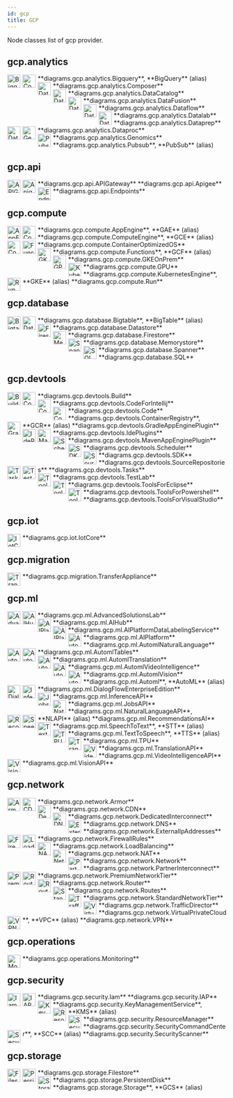 ```yaml
---
id: gcp
title: GCP
---
```


Node classes list of gcp provider.

## gcp.analytics


<img width="30" src="/img/resources/gcp/analytics/bigquery.png" alt="Bigquery" style="float: left; padding-right: 5px;" >
**diagrams.gcp.analytics.Bigquery**, **BigQuery** (alias)

<img width="30" src="/img/resources/gcp/analytics/composer.png" alt="Composer" style="float: left; padding-right: 5px;" >
**diagrams.gcp.analytics.Composer**

<img width="30" src="/img/resources/gcp/analytics/data-catalog.png" alt="DataCatalog" style="float: left; padding-right: 5px;" >
**diagrams.gcp.analytics.DataCatalog**

<img width="30" src="/img/resources/gcp/analytics/data-fusion.png" alt="DataFusion" style="float: left; padding-right: 5px;" >
**diagrams.gcp.analytics.DataFusion**

<img width="30" src="/img/resources/gcp/analytics/dataflow.png" alt="Dataflow" style="float: left; padding-right: 5px;" >
**diagrams.gcp.analytics.Dataflow**

<img width="30" src="/img/resources/gcp/analytics/datalab.png" alt="Datalab" style="float: left; padding-right: 5px;" >
**diagrams.gcp.analytics.Datalab**

<img width="30" src="/img/resources/gcp/analytics/dataprep.png" alt="Dataprep" style="float: left; padding-right: 5px;" >
**diagrams.gcp.analytics.Dataprep**

<img width="30" src="/img/resources/gcp/analytics/dataproc.png" alt="Dataproc" style="float: left; padding-right: 5px;" >
**diagrams.gcp.analytics.Dataproc**

<img width="30" src="/img/resources/gcp/analytics/genomics.png" alt="Genomics" style="float: left; padding-right: 5px;" >
**diagrams.gcp.analytics.Genomics**

<img width="30" src="/img/resources/gcp/analytics/pubsub.png" alt="Pubsub" style="float: left; padding-right: 5px;" >
**diagrams.gcp.analytics.Pubsub**, **PubSub** (alias)

## gcp.api


<img width="30" src="/img/resources/gcp/api/api-gateway.png" alt="APIGateway" style="float: left; padding-right: 5px;" >
**diagrams.gcp.api.APIGateway**

<img width="30" src="/img/resources/gcp/api/apigee.png" alt="Apigee" style="float: left; padding-right: 5px;" >
**diagrams.gcp.api.Apigee**

<img width="30" src="/img/resources/gcp/api/endpoints.png" alt="Endpoints" style="float: left; padding-right: 5px;" >
**diagrams.gcp.api.Endpoints**

## gcp.compute


<img width="30" src="/img/resources/gcp/compute/app-engine.png" alt="AppEngine" style="float: left; padding-right: 5px;" >
**diagrams.gcp.compute.AppEngine**, **GAE** (alias)

<img width="30" src="/img/resources/gcp/compute/compute-engine.png" alt="ComputeEngine" style="float: left; padding-right: 5px;" >
**diagrams.gcp.compute.ComputeEngine**, **GCE** (alias)

<img width="30" src="/img/resources/gcp/compute/container-optimized-os.png" alt="ContainerOptimizedOS" style="float: left; padding-right: 5px;" >
**diagrams.gcp.compute.ContainerOptimizedOS**

<img width="30" src="/img/resources/gcp/compute/functions.png" alt="Functions" style="float: left; padding-right: 5px;" >
**diagrams.gcp.compute.Functions**, **GCF** (alias)

<img width="30" src="/img/resources/gcp/compute/gke-on-prem.png" alt="GKEOnPrem" style="float: left; padding-right: 5px;" >
**diagrams.gcp.compute.GKEOnPrem**

<img width="30" src="/img/resources/gcp/compute/gpu.png" alt="GPU" style="float: left; padding-right: 5px;" >
**diagrams.gcp.compute.GPU**

<img width="30" src="/img/resources/gcp/compute/kubernetes-engine.png" alt="KubernetesEngine" style="float: left; padding-right: 5px;" >
**diagrams.gcp.compute.KubernetesEngine**, **GKE** (alias)

<img width="30" src="/img/resources/gcp/compute/run.png" alt="Run" style="float: left; padding-right: 5px;" >
**diagrams.gcp.compute.Run**

## gcp.database


<img width="30" src="/img/resources/gcp/database/bigtable.png" alt="Bigtable" style="float: left; padding-right: 5px;" >
**diagrams.gcp.database.Bigtable**, **BigTable** (alias)

<img width="30" src="/img/resources/gcp/database/datastore.png" alt="Datastore" style="float: left; padding-right: 5px;" >
**diagrams.gcp.database.Datastore**

<img width="30" src="/img/resources/gcp/database/firestore.png" alt="Firestore" style="float: left; padding-right: 5px;" >
**diagrams.gcp.database.Firestore**

<img width="30" src="/img/resources/gcp/database/memorystore.png" alt="Memorystore" style="float: left; padding-right: 5px;" >
**diagrams.gcp.database.Memorystore**

<img width="30" src="/img/resources/gcp/database/spanner.png" alt="Spanner" style="float: left; padding-right: 5px;" >
**diagrams.gcp.database.Spanner**

<img width="30" src="/img/resources/gcp/database/sql.png" alt="SQL" style="float: left; padding-right: 5px;" >
**diagrams.gcp.database.SQL**

## gcp.devtools


<img width="30" src="/img/resources/gcp/devtools/build.png" alt="Build" style="float: left; padding-right: 5px;" >
**diagrams.gcp.devtools.Build**

<img width="30" src="/img/resources/gcp/devtools/code-for-intellij.png" alt="CodeForIntellij" style="float: left; padding-right: 5px;" >
**diagrams.gcp.devtools.CodeForIntellij**

<img width="30" src="/img/resources/gcp/devtools/code.png" alt="Code" style="float: left; padding-right: 5px;" >
**diagrams.gcp.devtools.Code**

<img width="30" src="/img/resources/gcp/devtools/container-registry.png" alt="ContainerRegistry" style="float: left; padding-right: 5px;" >
**diagrams.gcp.devtools.ContainerRegistry**, **GCR** (alias)

<img width="30" src="/img/resources/gcp/devtools/gradle-app-engine-plugin.png" alt="GradleAppEnginePlugin" style="float: left; padding-right: 5px;" >
**diagrams.gcp.devtools.GradleAppEnginePlugin**

<img width="30" src="/img/resources/gcp/devtools/ide-plugins.png" alt="IdePlugins" style="float: left; padding-right: 5px;" >
**diagrams.gcp.devtools.IdePlugins**

<img width="30" src="/img/resources/gcp/devtools/maven-app-engine-plugin.png" alt="MavenAppEnginePlugin" style="float: left; padding-right: 5px;" >
**diagrams.gcp.devtools.MavenAppEnginePlugin**

<img width="30" src="/img/resources/gcp/devtools/scheduler.png" alt="Scheduler" style="float: left; padding-right: 5px;" >
**diagrams.gcp.devtools.Scheduler**

<img width="30" src="/img/resources/gcp/devtools/sdk.png" alt="SDK" style="float: left; padding-right: 5px;" >
**diagrams.gcp.devtools.SDK**

<img width="30" src="/img/resources/gcp/devtools/source-repositories.png" alt="SourceRepositories" style="float: left; padding-right: 5px;" >
**diagrams.gcp.devtools.SourceRepositories**

<img width="30" src="/img/resources/gcp/devtools/tasks.png" alt="Tasks" style="float: left; padding-right: 5px;" >
**diagrams.gcp.devtools.Tasks**

<img width="30" src="/img/resources/gcp/devtools/test-lab.png" alt="TestLab" style="float: left; padding-right: 5px;" >
**diagrams.gcp.devtools.TestLab**

<img width="30" src="/img/resources/gcp/devtools/tools-for-eclipse.png" alt="ToolsForEclipse" style="float: left; padding-right: 5px;" >
**diagrams.gcp.devtools.ToolsForEclipse**

<img width="30" src="/img/resources/gcp/devtools/tools-for-powershell.png" alt="ToolsForPowershell" style="float: left; padding-right: 5px;" >
**diagrams.gcp.devtools.ToolsForPowershell**

<img width="30" src="/img/resources/gcp/devtools/tools-for-visual-studio.png" alt="ToolsForVisualStudio" style="float: left; padding-right: 5px;" >
**diagrams.gcp.devtools.ToolsForVisualStudio**

## gcp.iot


<img width="30" src="/img/resources/gcp/iot/iot-core.png" alt="IotCore" style="float: left; padding-right: 5px;" >
**diagrams.gcp.iot.IotCore**

## gcp.migration


<img width="30" src="/img/resources/gcp/migration/transfer-appliance.png" alt="TransferAppliance" style="float: left; padding-right: 5px;" >
**diagrams.gcp.migration.TransferAppliance**

## gcp.ml


<img width="30" src="/img/resources/gcp/ml/advanced-solutions-lab.png" alt="AdvancedSolutionsLab" style="float: left; padding-right: 5px;" >
**diagrams.gcp.ml.AdvancedSolutionsLab**

<img width="30" src="/img/resources/gcp/ml/ai-hub.png" alt="AIHub" style="float: left; padding-right: 5px;" >
**diagrams.gcp.ml.AIHub**

<img width="30" src="/img/resources/gcp/ml/ai-platform-data-labeling-service.png" alt="AIPlatformDataLabelingService" style="float: left; padding-right: 5px;" >
**diagrams.gcp.ml.AIPlatformDataLabelingService**

<img width="30" src="/img/resources/gcp/ml/ai-platform.png" alt="AIPlatform" style="float: left; padding-right: 5px;" >
**diagrams.gcp.ml.AIPlatform**

<img width="30" src="/img/resources/gcp/ml/automl-natural-language.png" alt="AutomlNaturalLanguage" style="float: left; padding-right: 5px;" >
**diagrams.gcp.ml.AutomlNaturalLanguage**

<img width="30" src="/img/resources/gcp/ml/automl-tables.png" alt="AutomlTables" style="float: left; padding-right: 5px;" >
**diagrams.gcp.ml.AutomlTables**

<img width="30" src="/img/resources/gcp/ml/automl-translation.png" alt="AutomlTranslation" style="float: left; padding-right: 5px;" >
**diagrams.gcp.ml.AutomlTranslation**

<img width="30" src="/img/resources/gcp/ml/automl-video-intelligence.png" alt="AutomlVideoIntelligence" style="float: left; padding-right: 5px;" >
**diagrams.gcp.ml.AutomlVideoIntelligence**

<img width="30" src="/img/resources/gcp/ml/automl-vision.png" alt="AutomlVision" style="float: left; padding-right: 5px;" >
**diagrams.gcp.ml.AutomlVision**

<img width="30" src="/img/resources/gcp/ml/automl.png" alt="Automl" style="float: left; padding-right: 5px;" >
**diagrams.gcp.ml.Automl**, **AutoML** (alias)

<img width="30" src="/img/resources/gcp/ml/dialog-flow-enterprise-edition.png" alt="DialogFlowEnterpriseEdition" style="float: left; padding-right: 5px;" >
**diagrams.gcp.ml.DialogFlowEnterpriseEdition**

<img width="30" src="/img/resources/gcp/ml/inference-api.png" alt="InferenceAPI" style="float: left; padding-right: 5px;" >
**diagrams.gcp.ml.InferenceAPI**

<img width="30" src="/img/resources/gcp/ml/jobs-api.png" alt="JobsAPI" style="float: left; padding-right: 5px;" >
**diagrams.gcp.ml.JobsAPI**

<img width="30" src="/img/resources/gcp/ml/natural-language-api.png" alt="NaturalLanguageAPI" style="float: left; padding-right: 5px;" >
**diagrams.gcp.ml.NaturalLanguageAPI**, **NLAPI** (alias)

<img width="30" src="/img/resources/gcp/ml/recommendations-ai.png" alt="RecommendationsAI" style="float: left; padding-right: 5px;" >
**diagrams.gcp.ml.RecommendationsAI**

<img width="30" src="/img/resources/gcp/ml/speech-to-text.png" alt="SpeechToText" style="float: left; padding-right: 5px;" >
**diagrams.gcp.ml.SpeechToText**, **STT** (alias)

<img width="30" src="/img/resources/gcp/ml/text-to-speech.png" alt="TextToSpeech" style="float: left; padding-right: 5px;" >
**diagrams.gcp.ml.TextToSpeech**, **TTS** (alias)

<img width="30" src="/img/resources/gcp/ml/tpu.png" alt="TPU" style="float: left; padding-right: 5px;" >
**diagrams.gcp.ml.TPU**

<img width="30" src="/img/resources/gcp/ml/translation-api.png" alt="TranslationAPI" style="float: left; padding-right: 5px;" >
**diagrams.gcp.ml.TranslationAPI**

<img width="30" src="/img/resources/gcp/ml/video-intelligence-api.png" alt="VideoIntelligenceAPI" style="float: left; padding-right: 5px;" >
**diagrams.gcp.ml.VideoIntelligenceAPI**

<img width="30" src="/img/resources/gcp/ml/vision-api.png" alt="VisionAPI" style="float: left; padding-right: 5px;" >
**diagrams.gcp.ml.VisionAPI**

## gcp.network


<img width="30" src="/img/resources/gcp/network/armor.png" alt="Armor" style="float: left; padding-right: 5px;" >
**diagrams.gcp.network.Armor**

<img width="30" src="/img/resources/gcp/network/cdn.png" alt="CDN" style="float: left; padding-right: 5px;" >
**diagrams.gcp.network.CDN**

<img width="30" src="/img/resources/gcp/network/dedicated-interconnect.png" alt="DedicatedInterconnect" style="float: left; padding-right: 5px;" >
**diagrams.gcp.network.DedicatedInterconnect**

<img width="30" src="/img/resources/gcp/network/dns.png" alt="DNS" style="float: left; padding-right: 5px;" >
**diagrams.gcp.network.DNS**

<img width="30" src="/img/resources/gcp/network/external-ip-addresses.png" alt="ExternalIpAddresses" style="float: left; padding-right: 5px;" >
**diagrams.gcp.network.ExternalIpAddresses**

<img width="30" src="/img/resources/gcp/network/firewall-rules.png" alt="FirewallRules" style="float: left; padding-right: 5px;" >
**diagrams.gcp.network.FirewallRules**

<img width="30" src="/img/resources/gcp/network/load-balancing.png" alt="LoadBalancing" style="float: left; padding-right: 5px;" >
**diagrams.gcp.network.LoadBalancing**

<img width="30" src="/img/resources/gcp/network/nat.png" alt="NAT" style="float: left; padding-right: 5px;" >
**diagrams.gcp.network.NAT**

<img width="30" src="/img/resources/gcp/network/network.png" alt="Network" style="float: left; padding-right: 5px;" >
**diagrams.gcp.network.Network**

<img width="30" src="/img/resources/gcp/network/partner-interconnect.png" alt="PartnerInterconnect" style="float: left; padding-right: 5px;" >
**diagrams.gcp.network.PartnerInterconnect**

<img width="30" src="/img/resources/gcp/network/premium-network-tier.png" alt="PremiumNetworkTier" style="float: left; padding-right: 5px;" >
**diagrams.gcp.network.PremiumNetworkTier**

<img width="30" src="/img/resources/gcp/network/router.png" alt="Router" style="float: left; padding-right: 5px;" >
**diagrams.gcp.network.Router**

<img width="30" src="/img/resources/gcp/network/routes.png" alt="Routes" style="float: left; padding-right: 5px;" >
**diagrams.gcp.network.Routes**

<img width="30" src="/img/resources/gcp/network/standard-network-tier.png" alt="StandardNetworkTier" style="float: left; padding-right: 5px;" >
**diagrams.gcp.network.StandardNetworkTier**

<img width="30" src="/img/resources/gcp/network/traffic-director.png" alt="TrafficDirector" style="float: left; padding-right: 5px;" >
**diagrams.gcp.network.TrafficDirector**

<img width="30" src="/img/resources/gcp/network/virtual-private-cloud.png" alt="VirtualPrivateCloud" style="float: left; padding-right: 5px;" >
**diagrams.gcp.network.VirtualPrivateCloud**, **VPC** (alias)

<img width="30" src="/img/resources/gcp/network/vpn.png" alt="VPN" style="float: left; padding-right: 5px;" >
**diagrams.gcp.network.VPN**

## gcp.operations


<img width="30" src="/img/resources/gcp/operations/monitoring.png" alt="Monitoring" style="float: left; padding-right: 5px;" >
**diagrams.gcp.operations.Monitoring**

## gcp.security


<img width="30" src="/img/resources/gcp/security/iam.png" alt="Iam" style="float: left; padding-right: 5px;" >
**diagrams.gcp.security.Iam**

<img width="30" src="/img/resources/gcp/security/iap.png" alt="IAP" style="float: left; padding-right: 5px;" >
**diagrams.gcp.security.IAP**

<img width="30" src="/img/resources/gcp/security/key-management-service.png" alt="KeyManagementService" style="float: left; padding-right: 5px;" >
**diagrams.gcp.security.KeyManagementService**, **KMS** (alias)

<img width="30" src="/img/resources/gcp/security/resource-manager.png" alt="ResourceManager" style="float: left; padding-right: 5px;" >
**diagrams.gcp.security.ResourceManager**

<img width="30" src="/img/resources/gcp/security/security-command-center.png" alt="SecurityCommandCenter" style="float: left; padding-right: 5px;" >
**diagrams.gcp.security.SecurityCommandCenter**, **SCC** (alias)

<img width="30" src="/img/resources/gcp/security/security-scanner.png" alt="SecurityScanner" style="float: left; padding-right: 5px;" >
**diagrams.gcp.security.SecurityScanner**

## gcp.storage


<img width="30" src="/img/resources/gcp/storage/filestore.png" alt="Filestore" style="float: left; padding-right: 5px;" >
**diagrams.gcp.storage.Filestore**

<img width="30" src="/img/resources/gcp/storage/persistent-disk.png" alt="PersistentDisk" style="float: left; padding-right: 5px;" >
**diagrams.gcp.storage.PersistentDisk**

<img width="30" src="/img/resources/gcp/storage/storage.png" alt="Storage" style="float: left; padding-right: 5px;" >
**diagrams.gcp.storage.Storage**, **GCS** (alias)
